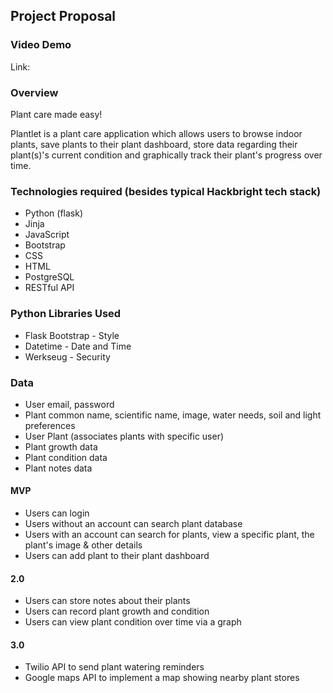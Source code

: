 ## Project Proposal

### Video Demo

Link:

### Overview

Plant care made easy!

Plantlet is a plant care application which allows users to browse indoor plants, save plants to their plant dashboard, 
store data regarding their plant(s)'s current condition and graphically track their plant's progress over time. 


### Technologies required (besides typical Hackbright tech stack)

- Python (flask)
- Jinja
- JavaScript
- Bootstrap
- CSS
- HTML
- PostgreSQL
- RESTful API

### Python Libraries Used


- Flask Bootstrap - Style
- Datetime - Date and Time
- Werkseug - Security


### Data

- User email, password
- Plant common name, scientific name, image, water needs, soil and light preferences
- User Plant (associates plants with specific user)
- Plant growth data
- Plant condition data
- Plant notes data


#### MVP
- Users can login
- Users without an account can search plant database
- Users with an account can search for plants, view a specific plant, the plant's image & other details
- Users can add plant to their plant dashboard


#### 2.0 

- Users can store notes about their plants
- Users can record plant growth and condition
- Users can view plant condition over time via a graph


#### 3.0

- Twilio API to send plant watering reminders
- Google maps API to implement a map showing nearby plant stores
